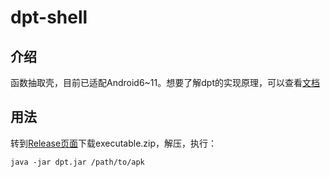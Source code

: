 # dpt-shell

## 介绍

函数抽取壳，目前已适配Android6~11。想要了解dpt的实现原理，可以查看[文档](doc/HowItWorks.md)

## 用法

转到[Release页面](https://github.com/luoyesiqiu/dpt-shell/releases)下载executable.zip，解压，执行：

```
java -jar dpt.jar /path/to/apk
```